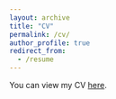 ```yaml
---
layout: archive
title: "CV"
permalink: /cv/
author_profile: true
redirect_from:
  - /resume
---
```


You can view my CV [here](/files/CV_ThanhLe_May2024.pdf).
